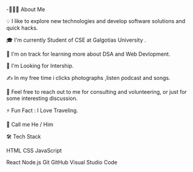 -👨🏻‍💻  About Me

💡  I like to explore new technologies and develop software solutions and quick hacks.

🎓  I'm currently Student of CSE at Galgotias University .

🌱  I'm on track for learning more about DSA and Web Devlopment.

💼  I'm Looking for Intership.

✍️  In my free time i clicks photographs ,listen podcast and songs.

💬  Feel free to reach out to me for consulting and volunteering, or just for some interesting discussion.

⚡  Fun Fact : I Love Traveling.

👦   Call me He / Him

🛠  Tech Stack 

HTML  CSS  JavaScript 

React  Node.js
Git  GitHub  Visual Studio Code 


